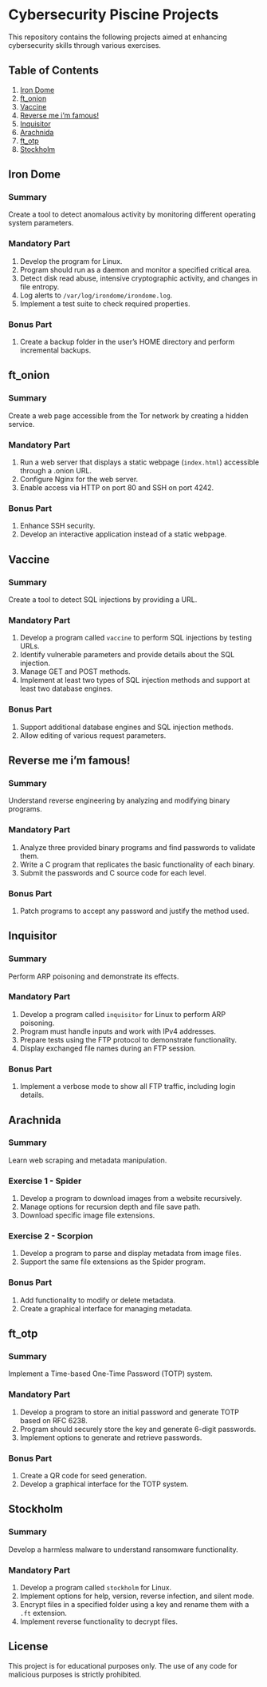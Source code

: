 # Cybersecurity Piscine Projects

This repository contains the following projects aimed at enhancing cybersecurity skills through various exercises.

## Table of Contents

1. [Iron Dome](#iron-dome)
2. [ft_onion](#ft_onion)
3. [Vaccine](#vaccine)
4. [Reverse me i’m famous!](#reverse-me-im-famous)
5. [Inquisitor](#inquisitor)
6. [Arachnida](#arachnida)
7. [ft_otp](#ft_otp)
8. [Stockholm](#stockholm)

## Iron Dome

### Summary
Create a tool to detect anomalous activity by monitoring different operating system parameters.

### Mandatory Part
1. Develop the program for Linux.
2. Program should run as a daemon and monitor a specified critical area.
3. Detect disk read abuse, intensive cryptographic activity, and changes in file entropy.
4. Log alerts to `/var/log/irondome/irondome.log`.
5. Implement a test suite to check required properties.

### Bonus Part
1. Create a backup folder in the user’s HOME directory and perform incremental backups.

## ft_onion

### Summary
Create a web page accessible from the Tor network by creating a hidden service.

### Mandatory Part
1. Run a web server that displays a static webpage (`index.html`) accessible through a .onion URL.
2. Configure Nginx for the web server.
3. Enable access via HTTP on port 80 and SSH on port 4242.

### Bonus Part
1. Enhance SSH security.
2. Develop an interactive application instead of a static webpage.

## Vaccine

### Summary
Create a tool to detect SQL injections by providing a URL.

### Mandatory Part
1. Develop a program called `vaccine` to perform SQL injections by testing URLs.
2. Identify vulnerable parameters and provide details about the SQL injection.
3. Manage GET and POST methods.
4. Implement at least two types of SQL injection methods and support at least two database engines.

### Bonus Part
1. Support additional database engines and SQL injection methods.
2. Allow editing of various request parameters.

## Reverse me i’m famous!

### Summary
Understand reverse engineering by analyzing and modifying binary programs.

### Mandatory Part
1. Analyze three provided binary programs and find passwords to validate them.
2. Write a C program that replicates the basic functionality of each binary.
3. Submit the passwords and C source code for each level.

### Bonus Part
1. Patch programs to accept any password and justify the method used.

## Inquisitor

### Summary
Perform ARP poisoning and demonstrate its effects.

### Mandatory Part
1. Develop a program called `inquisitor` for Linux to perform ARP poisoning.
2. Program must handle inputs and work with IPv4 addresses.
3. Prepare tests using the FTP protocol to demonstrate functionality.
4. Display exchanged file names during an FTP session.

### Bonus Part
1. Implement a verbose mode to show all FTP traffic, including login details.

## Arachnida

### Summary
Learn web scraping and metadata manipulation.

### Exercise 1 - Spider
1. Develop a program to download images from a website recursively.
2. Manage options for recursion depth and file save path.
3. Download specific image file extensions.

### Exercise 2 - Scorpion
1. Develop a program to parse and display metadata from image files.
2. Support the same file extensions as the Spider program.

### Bonus Part
1. Add functionality to modify or delete metadata.
2. Create a graphical interface for managing metadata.

## ft_otp

### Summary
Implement a Time-based One-Time Password (TOTP) system.

### Mandatory Part
1. Develop a program to store an initial password and generate TOTP based on RFC 6238.
2. Program should securely store the key and generate 6-digit passwords.
3. Implement options to generate and retrieve passwords.

### Bonus Part
1. Create a QR code for seed generation.
2. Develop a graphical interface for the TOTP system.

## Stockholm

### Summary
Develop a harmless malware to understand ransomware functionality.

### Mandatory Part
1. Develop a program called `stockholm` for Linux.
2. Implement options for help, version, reverse infection, and silent mode.
3. Encrypt files in a specified folder using a key and rename them with a `.ft` extension.
4. Implement reverse functionality to decrypt files.

## License

This project is for educational purposes only. The use of any code for malicious purposes is strictly prohibited.
